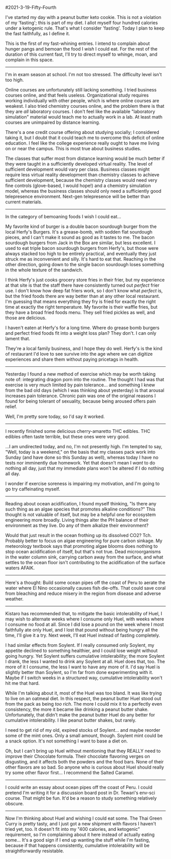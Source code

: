 #2021-3-19-Fifty-Fourth

I've started my day with a peanut butter keto cookie.  This is not a violation of my 'fasting'; this is part of my diet.  I allot myself four hundred calories under a ketogenic rule.  That's what I consider 'fasting'.  Today I plan to keep the fast faithfully, as I define it.

This is the first of my fast-whining entries.  I intend to complain about hunger pangs and bemoan the food I *wish* I could eat.  For the rest of the duration of this current fast, I'll try to direct myself to whinge, moan, and complain in this space.

---
I'm in exam season at school.  I'm not too stressed.  The difficulty level isn't too high.

Online courses are unfortunately still lacking something.  I tried business courses online, and that feels useless.  Organizational study requires working individually with other people, which is where online courses are weakest.  I also tried chemistry courses online, and the problem there is that they are *all* laboratory courses.  I don't feel like the available "laboratory simulation" material would teach me to actually work in a lab.  At least math courses are unimpaired by distance learning.

There's a one credit course offering about studying socially; I considered taking it, but I doubt that it could teach me to overcome this deficit of online education.  I feel like the college experience really ought to have me living on or near the campus.  This is most true about business studies.

The classes that suffer most from distance learning would be much better if they were taught in a sufficiently developed virtual reality.  The level of sufficient development would vary per class.  Business classes might require less virtual reality development than chemistry classes to achieve sufficient development, because the chemistry classes would need very fine controls (glove-based, I would hope!) and a chemistry simulation model, whereas the business classes should only need a sufficiently good telepresence environment.  Next-gen telepresence will be better than current materials.

---
In the category of bemoaning foods I wish I could eat...

My favorite kind of burger is a double bacon sourdough burger from the local Herfy's Burgers.  It's a grease-bomb, with sodden flat sourdough pieces, and I can't make it sound as good as it tastes to me.  The bacon sourdough burgers from Jack in the Box are similar, but less excellent.  I used to eat triple bacon sourdough burgers from Herfy's, but those were always stacked too high to be entirely practical, and eventually they just struck me as inconvenient and silly.  It's hard to eat that.  Reaching in the other direction, going down to the single bacon sourdough loses something in the whole texture of the sandwich.

I think Herfy's just cooks grocery store fries in their frier, but my experience at that site is that the staff there have consistently turned out *perfect* frier use.  I don't know how deep fat friers work, so I don't know what *perfect* is, but the fried foods there are way better than at any other local restaurant.  I'm guessing that means everything they fry is fried for exactly the right time at exactly the right temperature.  My favorite is their waffle fries, but they have a broad fried foods menu.  They sell fried pickles as well, and those are delicious.

I haven't eaten at Herfy's for a long time.  Where do grease bomb burgers and perfect fried foods fit into a weight loss plan?  They don't.  I can only lament that.

They're a local family business, and I hope they do well.  Herfy's is the kind of restaurant I'd love to see survive into the age where we can digitize experiences and share them without paying pricetags in health.

---
Yesterday I found a new method of exercise which may be worth taking note of: integrating dragon porn into the routine.  The thought I had was that exercise is very much limited by pain tolerance... and something I knew from the bad old days (which I was thinking about yesterday) is that arousal increases pain tolerance.  Chronic pain was one of the original reasons I found for being tolerant of sexuality, because being aroused offers pain relief.

Well, I'm pretty sore today, so I'd say it worked.

---
I recently finished some delicious cherry-amaretto THC edibles.  THC edibles often taste terrible, but these ones were very good.

...I am undirected today, and no, I'm not presently high.  I'm tempted to say, "Well, today is a weekend," on the basis that my classes pack work into Sunday (and have done so this Sunday as well), whereas today I have no tests nor imminently due homework.  Yet that doesn't mean I *want* to do nothing all day, just that my immediate plans won't be altered if I do nothing all day.

I wonder if exercise soreness is impairing my motivation, and I'm going to go try caffeinating myself.

---
Reading about ocean acidification, I found myself thinking, "Is there any such thing as an algae species that promotes alkaline conditions?"  This thought is not valuable of itself, but may be a helpful one for ecosystem engineering more broadly.  Living things alter the PH balance of their environment as they live.  Do any of them alkalize their environment?

Would that just result in the ocean frothing up its dissolved CO2?  Tch.  Probably better to focus on algae engineering for pure carbon sinkage.  My meteorology textbook says that promoting algae blooms does nothing to stop ocean acidification of itself, but that's not true.  Dead microorganisms in the water column sink, carrying carbon away from the surface, and what settles to the ocean floor isn't contributing to the acidification of the surface waters AFAIK.

---
Here's a thought:  Build some ocean pipes off the coast of Peru to aerate the water where El Nino occasionally causes fish die-offs.  That could save coral from bleaching and reduce misery in the region from disease and adverse weather.

---
Kistaro has recommended that, to mitigate the basic intolerability of Huel, I may wish to alternate weeks where I consume only Huel, with weeks where I consume no food at all.  Since I did lose a pound on the week where I most faithfully ate only Huel, and I lost that pound without being hungry all the time, I'll give it a try.  Next week, I'll eat Huel instead of fasting completely.

I had similar effects from Soylent.  If I really consumed only Soylent, my appetite declined to something healthier, and I could lose weight without going hungry.  Yet Soylent suffers cumulative intolerability; the more Soylent I drank, the less I wanted to drink any Soylent at all.  Huel does that, too.  The more of it I consume, the less I want to have any more of it.  I'd say Huel is slightly better than Soylent, so I'm far from done experimenting with it.  Maybe if I switch weeks in a structured way, cumulative intolerability won't hit me that hard.

While I'm talking about it, most of the Huel was too bland.  It was like trying to live on an oatmeal diet.  In this respect, the peanut butter Huel stood out from the pack as being *too rich*.  The more I could mix it to a perfectly even consistency, the more it became like drinking a peanut butter shake.  Unfortunately, that didn't make the peanut butter Huel do any better for cumulative intolerability.  I like peanut butter shakes, but rarely.

I need to get rid of my old, expired stocks of Soylent... and maybe reorder some of the mint ones.  Only a small amount, though.  Soylent mint could be a snack option.  It's not something I want to base a diet on.

Oh, but I can't bring up Huel without mentioning that they REALLY need to improve their Chocolate formula.  Their chocolate flavoring verges on disgusting, and it affects both the powders and the food bars.  None of their other flavors are so bad.  So anyone who is curious about Huel should really try some other flavor first...  I recommend the Salted Caramel.

---
I could write an essay about ocean pipes off the coast of Peru.  I could pretend I'm writing it for a discussion board post in Dr. Tewari's env-sci course.  That might be fun.  It'd be a reason to study something relatively obscure.

---
Now I'm thinking about Huel and wishing I could eat some.  The Thai Green Curry is pretty tasty, and I just got a new shipment with flavors I haven't tried yet, too.  It doesn't fit into my "400 calories, and ketogenic" requirement, so I'm complaining about it here instead of actually eating some...  It's a good sign if I end up wanting the stuff while I'm fasting, because if that happens consistently, cumulative intolerability will be straightforwardly resistable.